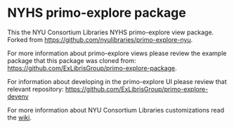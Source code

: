 # NYHS primo-explore package

This the NYU Consortium Libraries NYHS primo-explore view package. Forked from https://github.com/nyulibraries/primo-explore-nyu.

For more information about primo-explore views please review the example package that this package was cloned from: https://github.com/ExLibrisGroup/primo-explore-package.

For information about developing in the primo-explore UI please review that relevant repository: https://github.com/ExLibrisGroup/primo-explore-devenv

For more information about NYU Consortium Libraries customizations read the [wiki](https://github.com/nyulibraries/primo-explore-nyu/wiki).
